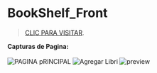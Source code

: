 # BookShelf_Front

> [CLIC PARA VISITAR](https://bookshelf-fronten.netlify.app).



**Capturas de Pagina:**<br><br>
![PAGINA pRINCIPAL](https://user-images.githubusercontent.com/91103822/200516418-486383d3-b9bc-49fc-b63b-aceea177bcfc.png)
![Agregar Libri](https://user-images.githubusercontent.com/91103822/200516467-8cc4d6b5-8b75-4309-9ee9-19a916f26ab5.png)
![preview](https://user-images.githubusercontent.com/91103822/200516708-5946f3c3-00a6-4b22-9f3b-ae94ada2aba0.png)

